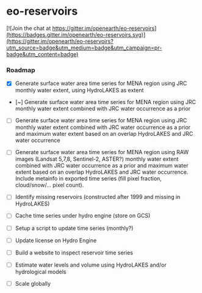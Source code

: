 # eo-reservoirs

[![Join the chat at https://gitter.im/openearth/eo-reservoirs](https://badges.gitter.im/openearth/eo-reservoirs.svg)](https://gitter.im/openearth/eo-reservoirs?utm_source=badge&utm_medium=badge&utm_campaign=pr-badge&utm_content=badge)

### Roadmap
- [x] Generate surface water area time series for MENA region using JRC monthly water extent, using HydroLAKES as extent
- [~] Generate surface water area time series for MENA region using JRC monthly water extent combined with JRC water occurrence as a prior
- [ ] Generate surface water area time series for MENA region using JRC monthly water extent combined with JRC water occurrence as a prior and maximum water extent based on an overlap HydroLAKES and JRC water occurrence
- [ ] Generate surface water area time series for MENA region using RAW images (Landsat 5,7,8, Sentinel-2, ASTER?) monthly water extent combined with JRC water occurrence as a prior and maximum water extent based on an overlap HydroLAKES and JRC water occurrence. Include metainfo in exported time series (fill pixel fraction, cloud/snow/... pixel count).
- [ ] Identify missing reservoirs (constructed after 1999 and missing in HydroLAKES) 
- [ ] Cache time series under hydro engine (store on GCS)
- [ ] Setup a script to update time series (monthly?)
- [ ] Update license on Hydro Engine


- [ ] Build a website to inspect reservoir time series
- [ ] Estimate water levels and volume using HydroLAKES and/or hydrological models
- [ ] Scale globally
